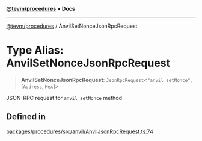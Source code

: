 [**@tevm/procedures**](../README.md) • **Docs**

***

[@tevm/procedures](../globals.md) / AnvilSetNonceJsonRpcRequest

# Type Alias: AnvilSetNonceJsonRpcRequest

> **AnvilSetNonceJsonRpcRequest**: `JsonRpcRequest`\<`"anvil_setNonce"`, [`Address`, `Hex`]\>

JSON-RPC request for `anvil_setNonce` method

## Defined in

[packages/procedures/src/anvil/AnvilJsonRpcRequest.ts:74](https://github.com/qbzzt/tevm-monorepo/blob/main/packages/procedures/src/anvil/AnvilJsonRpcRequest.ts#L74)
